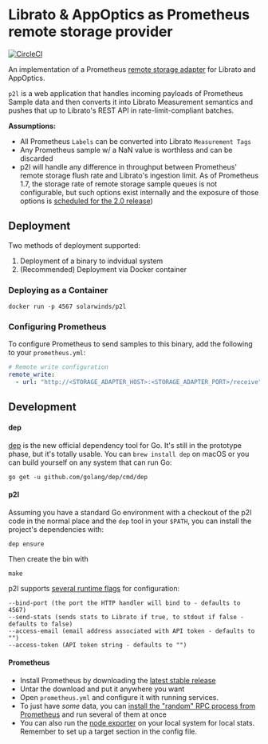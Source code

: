 # Librato & AppOptics as Prometheus remote storage provider

[![CircleCI](https://circleci.com/gh/solarwinds/p2l.svg?style=svg&circle-token=de9c33d8cfa8724aadc105c798d57dca9060dc81)](https://circleci.com/gh/solarwinds/p2l)

An implementation of a Prometheus [remote storage adapter](/prometheus/prometheus/tree/master/documentation/examples/remote_storage/remote_storage_adapter) for Librato and AppOptics.

`p2l` is a web application that handles incoming payloads of Prometheus Sample data and then converts it into Librato Measurement semantics and pushes that up to Librato's REST API in rate-limit-compliant batches.

**Assumptions:**

* All Prometheus `Labels` can be converted into Librato `Measurement Tags`
* Any Prometheus sample w/ a NaN value is worthless and can be discarded
* p2l will handle any difference in throughput between Prometheus' remote storage flush rate and Librato's ingestion limit. As of Prometheus 1.7, the storage rate of remote storage sample queues is not configurable, but such options exist internally and the exposure of those options is [scheduled for the 2.0 release](https://github.com/prometheus/prometheus/issues/3095))

## Deployment
Two methods of deployment supported:

1. Deployment of a binary to indvidual system
2. (Recommended) Deployment via Docker container

### Deploying as a Container
`docker run -p 4567 solarwinds/p2l`

### Configuring Prometheus

To configure Prometheus to send samples to this binary, add the following to your `prometheus.yml`:

```yaml
# Remote write configuration
remote_write:
  - url: "http://<STORAGE_ADAPTER_HOST>:<STORAGE_ADAPTER_PORT>/receive"
```

## Development

#### dep
[dep](https://github.com/golang/dep) is the new official dependency tool for Go. It's still in the prototype phase, but it's totally usable. You can `brew install dep` on macOS or you can build yourself on any system that can run Go:

`go get -u github.com/golang/dep/cmd/dep`


#### p2l
Assuming you have a standard Go environment with a checkout of the p2l code in the normal place and the `dep` tool in your `$PATH`, you can install the project's dependencies with:

`dep ensure`

Then create the bin with

`make`

p2l supports [several runtime flags](https://github.com/solarwinds/p2l/blob/master/config/config.go#L18-L21) for configuration:

```
--bind-port (the port the HTTP handler will bind to - defaults to 4567)
--send-stats (sends stats to Librato if true, to stdout if false - defaults to false)
--access-email (email address associated with API token - defaults to "")
--access-token (API token string - defaults to "")
```

#### Prometheus
* Install Prometheus by downloading the [latest stable release](https://github.com/prometheus/prometheus/releases/tag/v1.7.2)
* Untar the download and put it anywhere you want
* Open `prometheus.yml` and configure it with running services.
* To just have *some* data, you can [install the "random" RPC process from Prometheus](https://prometheus.io/docs/introduction/getting_started/#starting-up-some-sample-targets) and run several of them at once
* You can also run the [node exporter](https://github.com/prometheus/node_exporter) on your local system for local stats. Remember to set up a target section in the config file.
